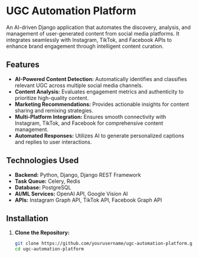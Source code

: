 # UGC Automation Platform

An AI-driven Django application that automates the discovery, analysis, and management of user-generated content from social media platforms. It integrates seamlessly with Instagram, TikTok, and Facebook APIs to enhance brand engagement through intelligent content curation.

## Features

- **AI-Powered Content Detection:** Automatically identifies and classifies relevant UGC across multiple social media channels.
- **Content Analysis:** Evaluates engagement metrics and authenticity to prioritize high-quality content.
- **Marketing Recommendations:** Provides actionable insights for content sharing and remixing strategies.
- **Multi-Platform Integration:** Ensures smooth connectivity with Instagram, TikTok, and Facebook for comprehensive content management.
- **Automated Responses:** Utilizes AI to generate personalized captions and replies to user interactions.

## Technologies Used

- **Backend:** Python, Django, Django REST Framework
- **Task Queue:** Celery, Redis
- **Database:** PostgreSQL
- **AI/ML Services:** OpenAI API, Google Vision AI
- **APIs:** Instagram Graph API, TikTok API, Facebook Graph API

## Installation

1. **Clone the Repository:**
   ```bash
   git clone https://github.com/yourusername/ugc-automation-platform.git
   cd ugc-automation-platform

